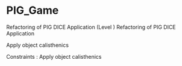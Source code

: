 # PIG_Game

Refactoring of PIG DICE Application (Level )
Refactoring of PIG DICE Application


Apply object calisthenics

Constraints :
Apply object calisthenics
